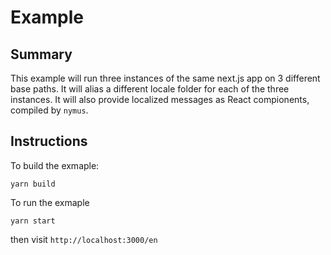 # Example

## Summary

This example will run three instances of the same next.js app on 3 different base paths. It will alias a different locale folder for each of the three instances. It will also provide localized messages as React compionents, compiled by `nymus`.

## Instructions

To build the exmaple:

```
yarn build
```

To run the exmaple

```
yarn start
```

then visit `http://localhost:3000/en`
